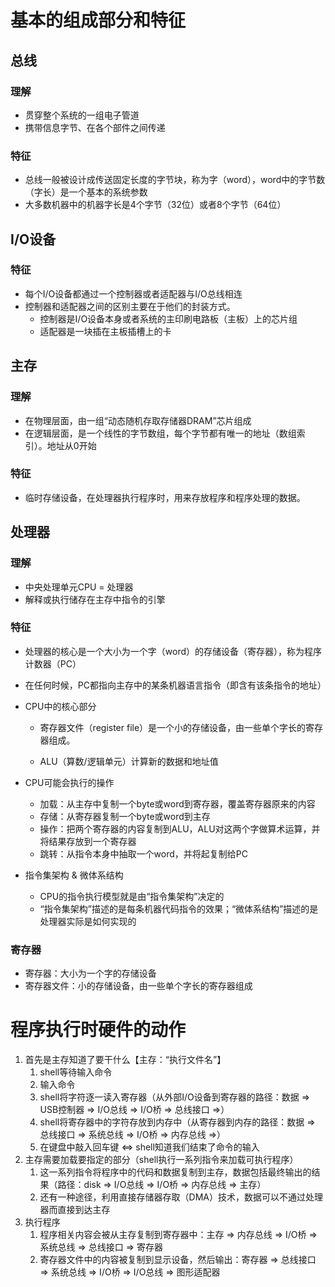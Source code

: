 # 基本的组成部分和特征

## 总线

### 理解

- 贯穿整个系统的一组电子管道
- 携带信息字节、在各个部件之间传递

### 特征

- 总线一般被设计成传送固定长度的字节块，称为字（word），word中的字节数（字长）是一个基本的系统参数
- 大多数机器中的机器字长是4个字节（32位）或者8个字节（64位）

## I/O设备

### 特征

- 每个I/O设备都通过一个控制器或者适配器与I/O总线相连
- 控制器和适配器之间的区别主要在于他们的封装方式。
  - 控制器是I/O设备本身或者系统的主印刷电路板（主板）上的芯片组
  - 适配器是一块插在主板插槽上的卡

## 主存

### 理解

- 在物理层面，由一组“动态随机存取存储器DRAM”芯片组成
- 在逻辑层面，是一个线性的字节数组，每个字节都有唯一的地址（数组索引）。地址从0开始

### 特征

- 临时存储设备，在处理器执行程序时，用来存放程序和程序处理的数据。

## 处理器

### 理解

- 中央处理单元CPU = 处理器
- 解释或执行储存在主存中指令的引擎

### 特征

- 处理器的核心是一个大小为一个字（word）的存储设备（寄存器），称为程序计数器（PC）

- 在任何时候，PC都指向主存中的某条机器语言指令（即含有该条指令的地址）

- CPU中的核心部分

  - 寄存器文件（register file）是一个小的存储设备，由一些单个字长的寄存器组成。

  - ALU（算数/逻辑单元）计算新的数据和地址值

- CPU可能会执行的操作

  - 加载：从主存中复制一个byte或word到寄存器，覆盖寄存器原来的内容
  - 存储：从寄存器复制一个byte或word到主存
  - 操作：把两个寄存器的内容复制到ALU，ALU对这两个字做算术运算，并将结果存放到一个寄存器
  - 跳转：从指令本身中抽取一个word，并将起复制给PC

- 指令集架构 & 微体系结构

  - CPU的指令执行模型就是由“指令集架构”决定的
  - “指令集架构”描述的是每条机器代码指令的效果；“微体系结构”描述的是处理器实际是如何实现的

### 寄存器

- 寄存器：大小为一个字的存储设备
- 寄存器文件：小的存储设备，由一些单个字长的寄存器组成

# 程序执行时硬件的动作

1. 首先是主存知道了要干什么【主存：“执行文件名”】
   1. shell等待输入命令
   2. 输入命令
   3. shell将字符逐一读入寄存器（从外部I/O设备到寄存器的路径：数据 => USB控制器     => I/O总线 => I/O桥 => 总线接口 =>）
   4. shell将寄存器中的字符存放到内存中（从寄存器到内存的路径：数据 =>     总线接口 => 系统总线 => I/O桥 => 内存总线      =>）
   5. 在键盘中敲入回车键     <=> shell知道我们结束了命令的输入
2. 主存需要加载要指定的部分（shell执行一系列指令来加载可执行程序）
   1. 这一系列指令将程序中的代码和数据复制到主存，数据包括最终输出的结果（路径：disk => I/O总线 => I/O桥 => 内存总线 => 主存）
   2. 还有一种途径，利用直接存储器存取（DMA）技术，数据可以不通过处理器而直接到达主存
3. 执行程序
   1. 程序相关内容会被从主存复制到寄存器中：主存 => 内存总线 => I/O桥 => 系统总线 => 总线接口     => 寄存器
   2. 寄存器文件中的内容被复制到显示设备，然后输出：寄存器 =>     总线接口 => 系统总线 => I/O桥 => I/O总线 => 图形适配器
